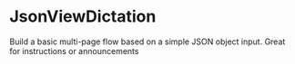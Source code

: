 # JsonViewDictation
Build a basic multi-page flow based on a simple JSON object input. Great for instructions or announcements
